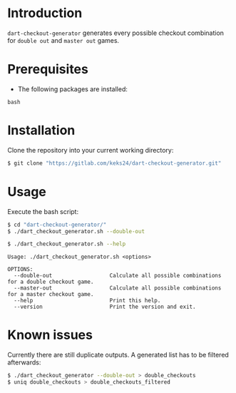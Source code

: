 # Introduction
`dart-checkout-generator` generates every possible checkout combination for `double out` and `master out` games.

# Prerequisites
* The following packages are installed:
```no-highlight
bash
```

# Installation
Clone the repository into your current working directory:
```bash
$ git clone "https://gitlab.com/keks24/dart-checkout-generator.git"
```

# Usage
Execute the bash script:
```bash
$ cd "dart-checkout-generator/"
$ ./dart_checkout_generator.sh --double-out
```

```bash
$ ./dart_checkout_generator.sh --help
```
```no-highlight
Usage: ./dart_checkout_generator.sh <options>

OPTIONS:
  --double-out                  Calculate all possible combinations for a double checkout game.
  --master-out                  Calculate all possible combinations for a master checkout game.
  --help                        Print this help.
  --version                     Print the version and exit.
```

# Known issues
Currently there are still duplicate outputs. A generated list has to be filtered afterwards:
```bash
$ ./dart_checkout_generator --double-out > double_checkouts
$ uniq double_checkouts > double_checkouts_filtered
```
